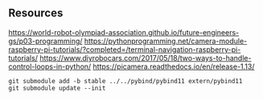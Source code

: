## Resources

https://world-robot-olympiad-association.github.io/future-engineers-gs/p03-programming/
https://pythonprogramming.net/camera-module-raspberry-pi-tutorials/?completed=/terminal-navigation-raspberry-pi-tutorials/
https://www.diyrobocars.com/2017/05/18/two-ways-to-handle-control-loops-in-python/
https://picamera.readthedocs.io/en/release-1.13/

```
git submodule add -b stable ../../pybind/pybind11 extern/pybind11
git submodule update --init
```